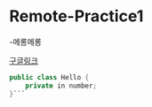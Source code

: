 # Remote-Practice1

-메롱메롱

[구글링크](http://www.google.com)

```java
public class Hello {
    private in number;
}```
